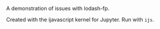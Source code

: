 A demonstration of issues with lodash-fp.

Created with the ijavascript kernel for Jupyter. Run with `ijs`.
